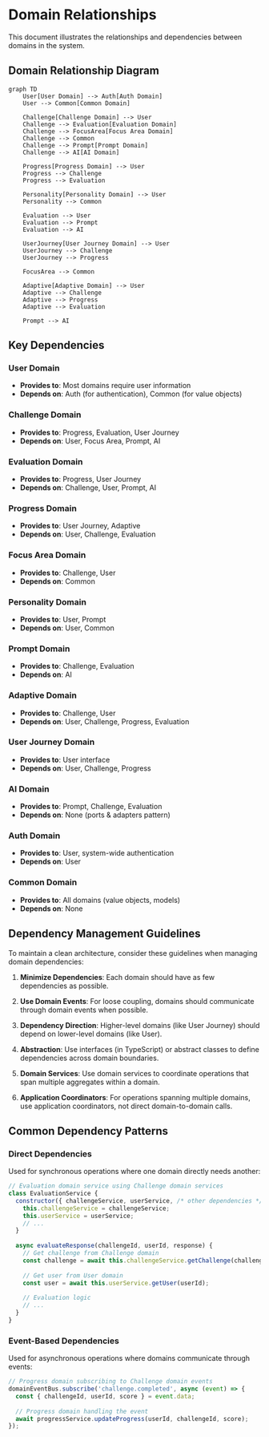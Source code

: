 # Domain Relationships

This document illustrates the relationships and dependencies between domains in the system.

## Domain Relationship Diagram

```mermaid
graph TD
    User[User Domain] --> Auth[Auth Domain]
    User --> Common[Common Domain]
    
    Challenge[Challenge Domain] --> User
    Challenge --> Evaluation[Evaluation Domain]
    Challenge --> FocusArea[Focus Area Domain]
    Challenge --> Common
    Challenge --> Prompt[Prompt Domain]
    Challenge --> AI[AI Domain]
    
    Progress[Progress Domain] --> User
    Progress --> Challenge
    Progress --> Evaluation
    
    Personality[Personality Domain] --> User
    Personality --> Common
    
    Evaluation --> User
    Evaluation --> Prompt
    Evaluation --> AI
    
    UserJourney[User Journey Domain] --> User
    UserJourney --> Challenge
    UserJourney --> Progress
    
    FocusArea --> Common
    
    Adaptive[Adaptive Domain] --> User
    Adaptive --> Challenge
    Adaptive --> Progress
    Adaptive --> Evaluation
    
    Prompt --> AI
```

## Key Dependencies

### User Domain
- **Provides to**: Most domains require user information
- **Depends on**: Auth (for authentication), Common (for value objects)

### Challenge Domain
- **Provides to**: Progress, Evaluation, User Journey
- **Depends on**: User, Focus Area, Prompt, AI

### Evaluation Domain
- **Provides to**: Progress, User Journey
- **Depends on**: Challenge, User, Prompt, AI

### Progress Domain
- **Provides to**: User Journey, Adaptive
- **Depends on**: User, Challenge, Evaluation

### Focus Area Domain
- **Provides to**: Challenge, User
- **Depends on**: Common

### Personality Domain
- **Provides to**: User, Prompt
- **Depends on**: User, Common

### Prompt Domain
- **Provides to**: Challenge, Evaluation
- **Depends on**: AI

### Adaptive Domain
- **Provides to**: Challenge, User
- **Depends on**: User, Challenge, Progress, Evaluation

### User Journey Domain
- **Provides to**: User interface
- **Depends on**: User, Challenge, Progress

### AI Domain
- **Provides to**: Prompt, Challenge, Evaluation
- **Depends on**: None (ports & adapters pattern)

### Auth Domain
- **Provides to**: User, system-wide authentication
- **Depends on**: User

### Common Domain
- **Provides to**: All domains (value objects, models)
- **Depends on**: None

## Dependency Management Guidelines

To maintain a clean architecture, consider these guidelines when managing domain dependencies:

1. **Minimize Dependencies**: Each domain should have as few dependencies as possible.

2. **Use Domain Events**: For loose coupling, domains should communicate through domain events when possible.

3. **Dependency Direction**: Higher-level domains (like User Journey) should depend on lower-level domains (like User).

4. **Abstraction**: Use interfaces (in TypeScript) or abstract classes to define dependencies across domain boundaries.

5. **Domain Services**: Use domain services to coordinate operations that span multiple aggregates within a domain.

6. **Application Coordinators**: For operations spanning multiple domains, use application coordinators, not direct domain-to-domain calls.

## Common Dependency Patterns

### Direct Dependencies
Used for synchronous operations where one domain directly needs another:

```javascript
// Evaluation domain service using Challenge domain services
class EvaluationService {
  constructor({ challengeService, userService, /* other dependencies */ }) {
    this.challengeService = challengeService;
    this.userService = userService;
    // ...
  }
  
  async evaluateResponse(challengeId, userId, response) {
    // Get challenge from Challenge domain
    const challenge = await this.challengeService.getChallenge(challengeId);
    
    // Get user from User domain
    const user = await this.userService.getUser(userId);
    
    // Evaluation logic
    // ...
  }
}
```

### Event-Based Dependencies
Used for asynchronous operations where domains communicate through events:

```javascript
// Progress domain subscribing to Challenge domain events
domainEventBus.subscribe('challenge.completed', async (event) => {
  const { challengeId, userId, score } = event.data;
  
  // Progress domain handling the event
  await progressService.updateProgress(userId, challengeId, score);
});
``` 